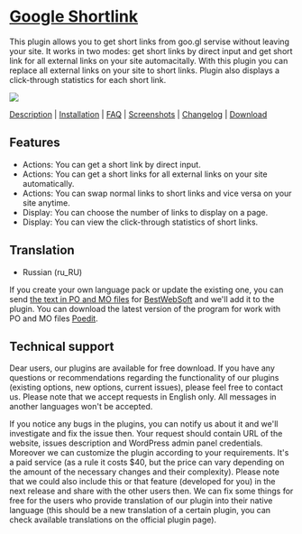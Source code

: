 <a href="http://bestwebsoft.com/plugin/google-shortlink/" target=_blank>Google Shortlink</a> 
================

This plugin allows you to get short links from goo.gl servise without leaving your site. It works in two modes: get short links by direct input and get short link for all external links on your site automacitally. With this plugin you can replace all external links on your site to short links. Plugin also displays a click-through statistics for each short link. 

<img src="http://bestwebsoft.com/wp-content/uploads/2014/02/shortlink-banner-website.jpg" />

<a href="http://bestwebsoft.com/plugin/google-shortlink/#description" target=_blank>Description</a> | 
<a href="http://bestwebsoft.com/plugin/google-shortlink/#installation" target=_blank>Installation</a> | 
<a href="http://bestwebsoft.com/plugin/google-shortlink/#faq" target=_blank>FAQ</a> | 
<a href="http://bestwebsoft.com/plugin/google-shortlink/#screenshots" target=_blank>Screenshots</a> | 
<a href="http://bestwebsoft.com/plugin/google-shortlink/#changelog" target=_blank>Changelog</a> | 
<a href="http://bestwebsoft.com/plugin/google-shortlink/#download" target=_blank>Download</a>


Features
-----------------------------
* Actions: You can get a short link by direct input.
* Actions: You can get a short links for all external links on your site automatically.
* Actions: You can swap normal links to short links and vice versa on your site anytime.
* Display: You can choose the number of links to display on a page.
* Display: You can view the click-through statistics of short links.


Translation
-----------------------------
* Russian (ru_RU)

If you create your own language pack or update the existing one, you can send <a href="http://codex.wordpress.org/Translating_WordPress" target="_blank">the text in PO and MO files</a> for <a href="http://support.bestwebsoft.com" target="_blank">BestWebSoft</a> and we'll add it to the plugin. You can download the latest version of the program for work with PO and MO files <a href="http://www.poedit.net/download.php" target="_blank">Poedit</a>.


Technical support
-----------------------------
Dear users, our plugins are available for free download. If you have any questions or recommendations regarding the functionality of our plugins (existing options, new options, current issues), please feel free to contact us. Please note that we accept requests in English only. All messages in another languages won't be accepted.

If you notice any bugs in the plugins, you can notify us about it and we'll investigate and fix the issue then. Your request should contain URL of the website, issues description and WordPress admin panel credentials.
Moreover we can customize the plugin according to your requirements. It's a paid service (as a rule it costs $40, but the price can vary depending on the amount of the necessary changes and their complexity). Please note that we could also include this or that feature (developed for you) in the next release and share with the other users then. 
We can fix some things for free for the users who provide translation of our plugin into their native language (this should be a new translation of a certain plugin, you can check available translations on the official plugin page).

